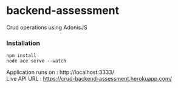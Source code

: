 # backend-assessment
Crud operations using AdonisJS
### Installation

```
npm install
node ace serve --watch
```

Application runs on : http://localhost:3333/ <br>
Live API URL : https://crud-backend-assessment.herokuapp.com/
